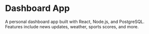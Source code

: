 # Dashboard App
A personal dashboard app built with React, Node.js, and PostgreSQL. Features include news updates, weather, sports scores, and more.

